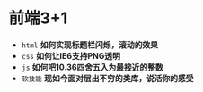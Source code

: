 # 前端3+1
- `html` **如何实现标题栏闪烁，滚动的效果**
- `css` **如何让IE6支持PNG透明**
- `js` **如何吧10.36四舍五入为最接近的整数**
- `软技能` **现如今面对层出不穷的类库，说活你的感受**

